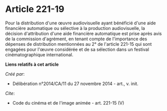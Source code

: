 # Article 221-19

Pour la distribution d'une œuvre audiovisuelle ayant bénéficié d'une aide financière automatique ou sélective à la production
audiovisuelle, la décision d'attribution d'une aide financière automatique est prise après avis de la commission d'agrément,
en tenant compte de l'importance des dépenses de distribution mentionnées au 2° de l'article 221-15 qui sont engagées pour
l'œuvre considérée et de sa sélection dans un festival cinématographique international.

**Liens relatifs à cet article**

_Créé par_:

  - Délibération n°2014/CA/11 du 27 novembre 2014 - art., v. init.

_Cite_:

  - Code du cinéma et de l'image animée - art. 221-15 (V)
